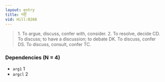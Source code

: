 ```yaml
---
layout: entry
title: བགྲོ་
vid: Hill:0268
---
```

> 1\. To argue, discuss, confer with, consider\. 2\. To resolve, decide CD\. To discuss; to have a discussion; to debate DK\. To discuss, confer DS\. To discuss, consult, confer TC\.


### Dependencies (N = 4)
* `arg1` 1
* `argcl` 2
